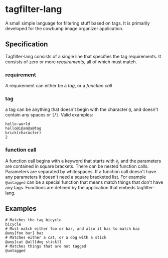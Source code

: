 # tagfilter-lang

A small simple language for filtering stuff based on tags.
It is primarily developed for the cowbump image organizer application.

## Specification

Tagfilter-lang consists of a single line that specifies the tag requirements.
It consists of zero or more *requirements*, all of which must match.


### requirement
A requirement can either be a *tag*, or a *function call*

### tag
a tag can be anything that doesn't begin with the character `@`, and doesn't contain any spaces or `[`/`]`.
Valid examples:
```
hello-world
hello@i@am@a@tag
brick(character)
2
```

### function call
A function call begins with a keyword that starts with `@`, and the parameters are contained
in square brackets. There can be nested function calls. Parameters are separated by whitespaces.
If a function call doesn't have any parameters it doesn't need a square bracketed list.
For example `@untagged` can be a special function that means match things that don't have any tags.
Functions are defined by the application that embeds tagfilter-lang.

## Examples

```
# Matches the tag bicycle
bicycle
# Must match either foo or bar, and also it has to match baz
@any[foo bar] baz
# Matches either a cat, or a dog with a stick
@any[cat @all[dog stick]]
# Matches things that are not tagged
@untagged
```
